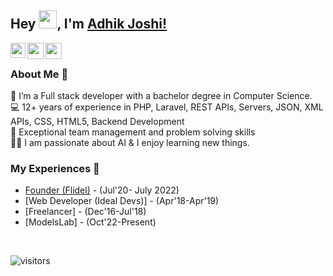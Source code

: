## Hey <img src="https://github.com/TheDudeThatCode/TheDudeThatCode/blob/master/Assets/Hi.gif" width="29px">, I'm [Adhik Joshi!](https://www.linkedin.com/in/adhikjoshi/) 


<a href="https://www.linkedin.com/in/adhikjoshi/">
  <img style="color:white;" align="left" width="24px" src="https://cdn.jsdelivr.net/npm/simple-icons@v3/icons/linkedin.svg"  />
</a>
<a href="https://twitter.com/adhik_joshi">
  <img style="color:white;" align="left" width="26px" src="https://cdn.jsdelivr.net/npm/simple-icons@v3/icons/twitter.svg" />
</a>
<a href="mailto:adhik3035@gmail.com">
  <img style="color:white;" align="left" width="26px" src="https://cdn.jsdelivr.net/npm/simple-icons@v3/icons/gmail.svg" />
</a>

<br />

### About Me 🚀
🌱  I’m a Full stack developer with a bachelor degree in Computer Science. </br>
💻  12+ years of experience in PHP, Laravel, REST APIs, Servers, JSON, XML APIs, CSS, HTML5, Backend Development </br>
🌱  Exceptional team management and problem solving skills </br>
👨‍💻  I am passionate about AI & I enjoy learning new things. </br>

### My Experiences 🙌
- [Founder (Flidel)](https://www.flidel.com/) - (Jul'20- July 2022)
- [Web Developer (Ideal Devs)] - (Apr'18-Apr'19)
- [Freelancer] - (Dec'16-Jul'18)
- [ModelsLab] - (Oct'22-Present)
<br />

![visitors](https://visitor-badge.laobi.icu/badge?page_id=adhikjoshi.adhikjoshi)
